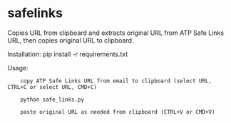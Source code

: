 # safelinks
Copies URL from clipboard and extracts original URL from ATP Safe Links URL, then copies original URL to clipboard. 

Installation: pip install -r requirements.txt

Usage:  

        copy ATP Safe Links URL from email to clipboard (select URL, CTRL+C or select URL, CMD+C)

        python safe_links.py
        
        paste original URL as needed from clipboard (CTRL+V or CMD+V)

